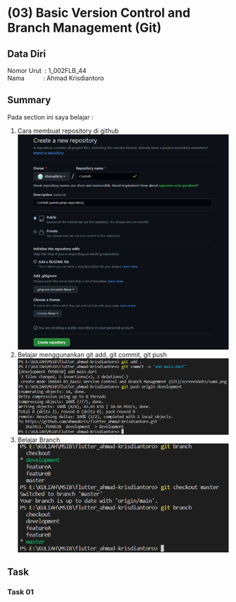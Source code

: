 # (03) Basic Version Control and Branch Management (Git)

## Data Diri
Nomor Urut &nbsp;: 1_002FLB_44 <br>
Nama &emsp;&emsp;&ensp;&nbsp;: Ahmad Krisdiantoro

## Summary
Pada section ini saya belajar : 
1. Cara membuat repository di github
![Create Repository](screenshots/sum1.png)
2. Belajar menggunankan git add, git commit, git push
![git add, commit, push](screenshots/sum2.png)
3. Belajar Branch
![Branch](screenshots/sum3.png)
## Task 
### Task 01
